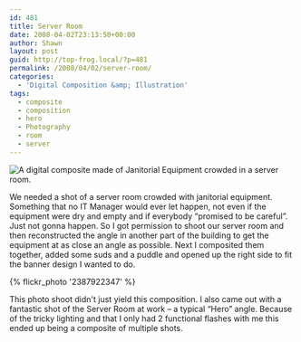 ```yaml
---
id: 481
title: Server Room
date: 2008-04-02T23:13:50+00:00
author: Shawn
layout: post
guid: http://top-frog.local/?p=481
permalink: /2008/04/02/server-room/
categories:
  - 'Digital Composition &amp; Illustration'
tags:
  - composite
  - composition
  - hero
  - Photography
  - room
  - server
---
```


<img class="frame" src="https://top-frog.com/images/works/server_room.jpg" alt="A digital composite made of Janitorial Equipment crowded in a server room.">

We needed a shot of a server room crowded with janitorial equipment. Something that no IT Manager would ever let happen, not even if the equipment were dry and empty and if everybody &#8220;promised to be careful&#8221;. Just not gonna happen. So I got permission to shoot our server room and then reconstructed the angle in another part of the building to get the equipment at as close an angle as possible. Next I composited them together, added some suds and a puddle and opened up the right side to fit the banner design I wanted to do.

{% flickr_photo '2387922347' %}

This photo shoot didn't just yield this composition. I also came out with a fantastic shot of the Server Room at work – a typical &#8220;Hero&#8221; angle. Because of the tricky lighting and that I only had 2 functional flashes with me this ended up being a composite of multiple shots.